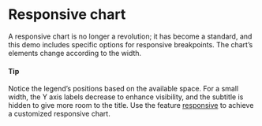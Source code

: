 # Responsive chart

A responsive chart is no longer a revolution; it has become a standard, and this demo includes specific options for responsive breakpoints. The chart’s elements change according to the width.

#### Tip

Notice the legend’s positions based on the available space. For a small width, the Y axis labels decrease to enhance visibility, and the subtitle is hidden to give more room to the title.
Use the feature [responsive](https://api.highcharts.com/highcharts/responsive) to achieve a customized responsive chart.

